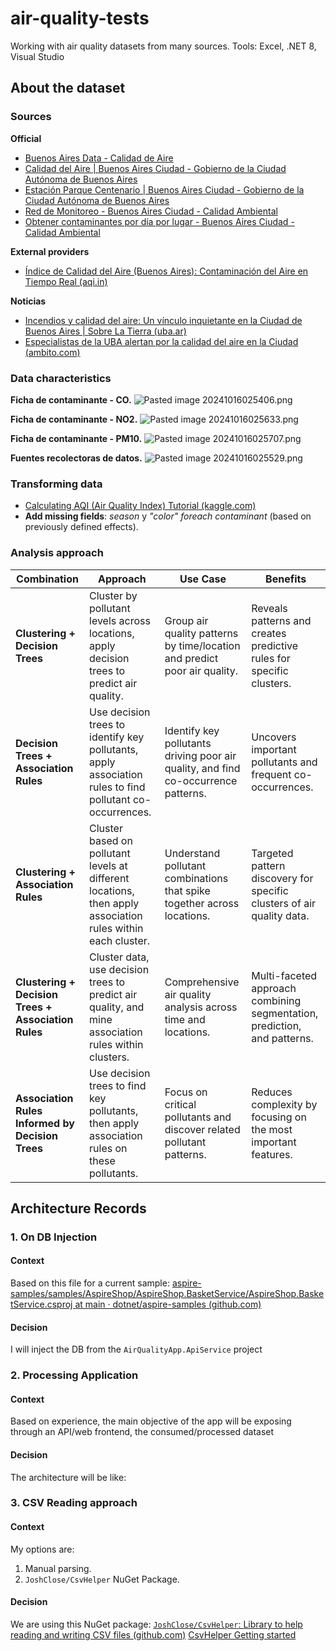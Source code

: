 # air-quality-tests
Working with air quality datasets from many sources. Tools: Excel, .NET 8, Visual Studio

## About the dataset

### Sources
**Official**
- [Buenos Aires Data - Calidad de Aire](https://data.buenosaires.gob.ar/dataset/calidad-aire)
- [Calidad del Aire | Buenos Aires Ciudad - Gobierno de la Ciudad Autónoma de Buenos Aires](https://buenosaires.gob.ar/laboratorio-ambiental/calidad-del-aire)
- [Estación Parque Centenario | Buenos Aires Ciudad - Gobierno de la Ciudad Autónoma de Buenos Aires](https://buenosaires.gob.ar/calidad-del-aire/estacion-parque-centenario)
- [Red de Monitoreo - Buenos Aires Ciudad - Calidad Ambiental](https://buenosaires.gob.ar/areas/med_ambiente/apra/calidad_amb/red_monitoreo/mapa.php?menu_id=34233)
- [Obtener contaminantes por día por lugar - Buenos Aires Ciudad - Calidad Ambiental](https://buenosaires.gob.ar/areas/med_ambiente/apra/calidad_amb/red_monitoreo/index.php?estacion=1&menu_id=34234)

**External providers**
- [Índice de Calidad del Aire (Buenos Aires): Contaminación del Aire en Tiempo Real (aqi.in)](https://www.aqi.in/es/dashboard/argentina/buenos-aires)

**Noticias**
- [Incendios y calidad del aire: Un vínculo inquietante en la Ciudad de Buenos Aires | Sobre La Tierra (uba.ar)](https://sobrelatierra.agro.uba.ar/incendios-y-calidad-del-aire-un-vinculo-inquietante-en-la-ciudad-de-buenos-aires/)
- [Especialistas de la UBA alertan por la calidad del aire en la Ciudad (ambito.com)](https://www.ambito.com/informacion-general/especialistas-la-uba-alertan-la-calidad-del-aire-la-ciudad-n5795059)

### Data characteristics
**Ficha de contaminante - CO.**
![Pasted image 20241016025406.png](public/Pasted_image_20241016025406.png)

**Ficha de contaminante - NO2.**
![Pasted image 20241016025633.png](public/Pasted_image_20241016025633.png)

**Ficha de contaminante - PM10.**
![Pasted image 20241016025707.png](public/Pasted_image_20241016025707.png)

**Fuentes recolectoras de datos.**
![Pasted image 20241016025529.png](public/Pasted_image_20241016025529.png)


### Transforming data
- [Calculating AQI (Air Quality Index) Tutorial (kaggle.com)](https://www.kaggle.com/code/rohanrao/calculating-aqi-air-quality-index-tutorial)
- **Add missing fields**: _season_ y _"color" foreach contaminant_ (based on previously defined effects).


### Analysis approach
| **Combination** | **Approach** | **Use Case** | **Benefits**  |
|-----------------------------------------------|------------------------------------------------------------------------------------------------|-----------------------------------------------------------------|---------------------------------------------------------------------|
| **Clustering + Decision Trees** | Cluster by pollutant levels across locations, apply decision trees to predict air quality.| Group air quality patterns by time/location and predict poor air quality. | Reveals patterns and creates predictive rules for specific clusters. |
| **Decision Trees + Association Rules**  | Use decision trees to identify key pollutants, apply association rules to find pollutant co-occurrences. | Identify key pollutants driving poor air quality, and find co-occurrence patterns. | Uncovers important pollutants and frequent co-occurrences.  |
| **Clustering + Association Rules** | Cluster based on pollutant levels at different locations, then apply association rules within each cluster. | Understand pollutant combinations that spike together across locations. | Targeted pattern discovery for specific clusters of air quality data. |
| **Clustering + Decision Trees + Association Rules** | Cluster data, use decision trees to predict air quality, and mine association rules within clusters. | Comprehensive air quality analysis across time and locations. | Multi-faceted approach combining segmentation, prediction, and patterns. |
| **Association Rules Informed by Decision Trees** | Use decision trees to find key pollutants, then apply association rules on these pollutants.  | Focus on critical pollutants and discover related pollutant patterns. | Reduces complexity by focusing on the most important features. |

## Architecture Records
### 1. On DB Injection
#### Context
Based on this file for a current sample: [aspire-samples/samples/AspireShop/AspireShop.BasketService/AspireShop.BasketService.csproj at main · dotnet/aspire-samples (github.com)](https://github.com/dotnet/aspire-samples/blob/main/samples/AspireShop/AspireShop.BasketService/AspireShop.BasketService.csproj)

#### Decision
I will inject the DB from the `AirQualityApp.ApiService` project

### 2. Processing Application
#### Context
Based on experience, the main objective of the app will be exposing through an API/web frontend, the consumed/processed dataset

#### Decision
The architecture will be like:


### 3. CSV Reading approach
#### Context
My options are:
1. Manual parsing.
2. `JoshClose/CsvHelper` NuGet Package.

#### Decision
We are using this NuGet package: [`JoshClose/CsvHelper`: Library to help reading and writing CSV files (github.com)](https://github.com/JoshClose/CsvHelper)
[CsvHelper Getting started](https://joshclose.github.io/CsvHelper/getting-started/)
